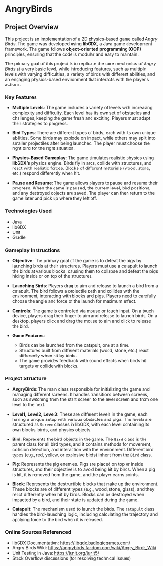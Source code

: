 # AngryBirds

## **Project Overview**

This project is an implementation of a 2D physics-based game called *Angry Birds*. The game was developed using **libGDX**, a Java game development framework. The game follows **object-oriented programming (OOP)** principles, ensuring that the code is modular and easy to maintain. 

The primary goal of this project is to replicate the core mechanics of *Angry Birds* at a very basic level, while introducing features, such as multiple levels with varying difficulties, a variety of birds with different abilities, and an engaging physics-based environment that interacts with the player's actions. 

### **Key Features**

- **Multiple Levels**: The game includes a variety of levels with increasing complexity and difficulty. Each level has its own set of obstacles and challenges, keeping the game fresh and exciting. Players must adapt their strategies to progress.
  
- **Bird Types**: There are different types of birds, each with its own unique abilities. Some birds may explode on impact, while others may split into smaller projectiles after being launched. The player must choose the right bird for the right situation.
  
- **Physics-Based Gameplay**: The game simulates realistic physics using **libGDX’s** physics engine. Birds fly in arcs, collide with structures, and react with realistic forces. Blocks of different materials (wood, stone, etc.) respond differently when hit.
  
- **Pause and Resume**: The game allows players to pause and resume their progress. When the game is paused, the current level, bird positions, and any destroyed objects are saved. The player can then return to the game later and pick up where they left off.

### **Technologies Used**
- Java
- libGDX
- Unit
- Gradle
 

### **Gameplay Instructions**

- **Objective**: The primary goal of the game is to defeat the pigs by launching birds at their structures. Players must use a catapult to launch the birds at various blocks, causing them to collapse and defeat the pigs hiding inside or on top of the structures.

- **Launching Birds**: Players drag to aim and release to launch a bird from a catapult. The bird follows a projectile path and collides with the environment, interacting with blocks and pigs. Players need to carefully choose the angle and force of the launch for maximum effect.

- **Controls**: The game is controlled via mouse or touch input. On a touch device, players drag their finger to aim and release to launch birds. On a desktop, players click and drag the mouse to aim and click to release the bird.

- **Game Features**: 
  - Birds can be launched from the catapult, one at a time.
  - Structures built from different materials (wood, stone, etc.) react differently when hit by birds.
  - The game provides feedback with sound effects when birds hit targets or collide with blocks.

### **Project Structure**

- **AngryBirds**: The main class responsible for initializing the game and managing different screens. It handles transitions between screens, such as switching from the start screen to the level screen and from one level to the next.

- **Level1, Level2, Level3**: These are different levels in the game, each having a unique setup with various obstacles and pigs. The levels are structured as `Screen` classes in libGDX, with each level containing its own blocks, birds, and physics objects.

- **Bird**: Represents the bird objects in the game. The `Bird` class is the parent class for all bird types, and it contains methods for movement, collision detection, and interaction with the environment. Different bird types (e.g., red, yellow, or explosive birds) inherit from the `Bird` class.

- **Pig**: Represents the pig enemies. Pigs are placed on top or inside structures, and their objective is to avoid being hit by birds. When a pig is hit, it is removed from the game, and the player earns points.

- **Block**: Represents the destructible blocks that make up the environment. These blocks are of different types (e.g., wood, stone, glass), and they react differently when hit by birds. Blocks can be destroyed when impacted by a bird, and their state is updated during the game.

- **Catapult**: The mechanism used to launch the birds. The `Catapult` class handles the bird-launching logic, including calculating the trajectory and applying force to the bird when it is released.


### Online Sources Referenced

- libGDX Documentation: https://libgdx.badlogicgames.com/
- Angry Birds Wiki: https://angrybirds.fandom.com/wiki/Angry_Birds_Wiki
- Unit Testing in Java: https://junit.org/junit5/
- Stack Overflow discussions (for resolving technical issues)
